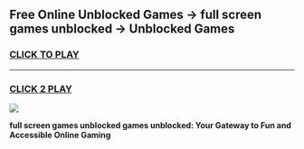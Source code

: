 
## Free Online Unblocked Games → full screen games unblocked → Unblocked Games
<h3>
<a href="https://premium.freeplayer.one?title=full_screen_games_unblocked&ref=21F">CLICK TO PLAY</a></h3>
<hr>

<h3>
<a href="https://premium.freeplayer.one?title=full_screen_games_unblocked&ref=21F">CLICK 2 PLAY</a>
  
</h3>

<a href="https://premium.freeplayer.one?title=full_screen_games_unblocked&ref=21F/"><img src="https://clearcache.store/games.png"></a>


**full screen games unblocked games unblocked: Your Gateway to Fun and Accessible Online Gaming**
